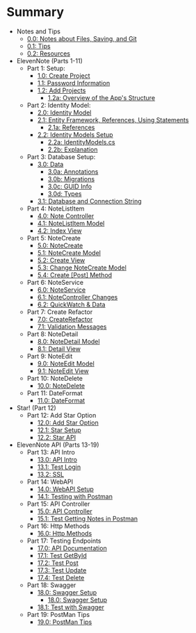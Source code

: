 # Summary

* Notes and Tips
    * [0.0: Notes about Files, Saving, and Git](0-TipsEtc/0.0-SaveAndGitNotes.md)
    * [0.1: Tips](0-TipsEtc/0.1-Tips.md)
    * [0.2: Resources](0-TipsEtc/0.2-Resources.md)
* ElevenNote (Parts 1-11)
    * Part 1: Setup:
        * [1.0: Create Project](1-Setup/1.0-CreateProject.md)
        * [1.1: Password Information](1-Setup/1.1-PasswordInformation.md)
        * [1.2: Add Projects](1-Setup/1.2-AddProjects.md)
            * [1.2a: Overview of the App's Structure](1-Setup/1.2a-AppStructureOverview.md)
    * Part 2: Identity Model:
        * [2.0: Identity Model](2-IdentityModel/2.0-IdentityModel.md)
        * [2.1: Entity Framework, References, Using Statements](2-IdentityModel/2.1-EntityRefrencesAndUsingStatements.md)
            * [2.1a: References](2-IdentityModel/2.1a-References.md)
        * [2.2: Identity Models Setup](2-IdentityModel/2.2-IdentityModelsSetup.md)
            * [2.2a: IdentityModels.cs](2-IdentityModel/2.2a-IdentityModelsScreenshot.md)
            * [2.2b: Explanation](2-IdentityModel/2.2b-Explanation.md)
    * Part 3: Database Setup:
        * [3.0: Data](3-DatabaseSetup/3.0-Data.md)
            * [3.0a: Annotations](3-DatabaseSetup/3.0a-Annotations.md)
            * [3.0b: Migrations](3-DatabaseSetup/3.0b-Migrations.md)
            * [3.0c: GUID Info](3-DatabaseSetup/3.0c-GUIDInfo.md)
            * [3.0d: Types](3-DatabaseSetup/3.0d-Types.md)
        * [3.1: Database and Connection String](3-DatabaseSetup/3.1-DatabaseAndConnectionString.md)
    * Part 4: NoteListItem
        * [4.0: Note Controller](4-NoteListItem/4.0-NoteController.md)
        * [4.1: NoteListItem Model](4-NoteListItem/4.1-NoteListItemModel.md)
        * [4.2: Index View](4-NoteListItem/4.2-IndexView.md)
    * Part 5: NoteCreate
        * [5.0: NoteCreate](5-NoteCreate/5.0-CreateMethod.md)
        * [5.1: NoteCreate Model](5-NoteCreate/5.1-NoteCreateModel.md)
        * [5.2: Create View](5-NoteCreate/5.2-CreateView.md)
        * [5.3: Change NoteCreate Model](5-NoteCreate/5.3-ChangeNoteCreate.md)
        * [5.4: Create [Post] Method](5-NoteCreate/5.4-CreatePost.md)
    * Part 6: NoteService
        * [6.0: NoteService](6-NoteService/6.0-NoteService.md)
        * [6.1: NoteController Changes](6-NoteService/6.1-NoteController.md)
        * [6.2: QuickWatch & Data](6-NoteService/6.2-QuickWatch.md)
    * Part 7: Create Refactor
        * [7.0: CreateRefactor](7-CreateRefactor/7.0-CreateRefactor.md)
        * [7.1: Validation Messages](7-CreateRefactor/7.1-ValidationMessages.md)
    * Part 8: NoteDetail
        * [8.0: NoteDetail Model](8-NoteDetail/8.0-NoteDetail.md)
        * [8.1: Detail View](8-NoteDetail/8.1-DetailView.md)
    * Part 9: NoteEdit
        * [9.0: NoteEdit Model](9-NoteEdit/9.0-NoteEdit.md)
        * [9.1: NoteEdit View](9-NoteEdit/9.1-NoteEditView.md)
    * Part 10: NoteDelete
        * [10.0: NoteDelete](10-NoteDelete/10.0-NoteDelete.md)
    * Part 11: DateFormat
        * [11.0: DateFormat](11-DateFormat/11.0-DateFormat.md)
* Star! (Part 12)
    * Part 12: Add Star Option
        * [12.0: Add Star Option](12-Starred/12.0-Starred.md)
        * [12.1: Star Setup](12-Starred/12.1-StarSetup.md)
        * [12.2: Star API](12-Starred/12.2-StarApi.md)
* ElevenNote API (Parts 13-19)
    * Part 13: API Intro
        * [13.0: API Intro](13-APIIntro/13.0-APIIntro.md)
        * [13.1: Test Login](13-APIIntro/13.1-TestLogin.md)
        * [13.2: SSL](13-APIIntro/13.2-SSL.md)
    * Part 14: WebAPI
        * [14.0: WebAPI Setup](14-WebAPI/14.0-WebAPISetup.md)
        * [14.1: Testing with Postman](14-WebAPI/14.1-PostmanTest.md)
    * Part 15: API Controller
        * [15.0: API Controller](15-ApiController/15.0-ApiController.md)
        * [15.1: Test Getting Notes in Postman](15-ApiController/15.1-PostmanGetNotes.md)
    * Part 16: Http Methods
        * [16.0: Http Methods](16-HttpMethods/16.0-HttpMethods.md)
    * Part 17:  Testing Endpoints
        * [17.0: API Documentation](17-TestEndpoints/17.0-APIDocs.md)
        * [17.1: Test GetById](17-TestEndpoints/17.1-GetByIdTest.md)
        * [17.2: Test Post](17-TestEndpoints/17.2-PostTest.md)
        * [17.3: Test Update](17-TestEndpoints/17.3-UpdateTest.md)
        * [17.4: Test Delete](17-TestEndpoints/17.4-DeleteTest.md)
    * Part 18:  Swagger
        * [18.0: Swagger Setup](18-Swagger/18.0-SwaggerSetup.md)
            * [18.0: Swagger Setup](18-Swagger/18.0a-SwaggerConfig.md)
        * [18.1: Test with Swagger](18-Swagger/18.1-TestWithSwagger.md)
    * Part 19: PostMan Tips
        * [19.0: PostMan Tips](19-ApiTips/19.0-PostManTips.md)
